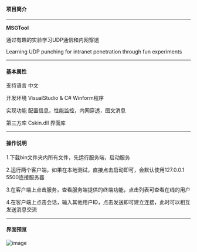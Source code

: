 #### 项目简介 

------

**MSGTool**

通过有趣的实验学习UDP通信和内网穿透

Learning UDP punching for intranet penetration through fun experiments

------

#### 基本属性 

支持语言	中文

开发环境	VisualStudio  & C#  Winform程序

实现功能	配置信息，性能监控，内网穿透，图文消息

第三方库	Cskin.dll 界面库

------

#### 操作说明

1.下载bin文件夹内所有文件，先运行服务端，启动服务

2.运行两个客户端，如果在本地测试，直接点击启动即可，会默认使用127.0.0.1 5500连接服务器

3.在客户端上点击服务，查看服务端提供的终端功能，点击列表可查看在线的用户

4.在客户端上点击会话，输入其他用户ID，点击发送即可建立连接，此时可以相互发送消息交流

------

#### 界面预览 
![image](img/0.png)
